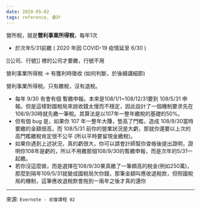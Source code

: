 ```yaml
---
date: 2020-05-02
tags: reference, 會計
---
```


營所稅，就是**營利事業所得稅**，每年1次
- 於次年5/31前繳 ( 2020 年因 COVID-19 疫情延至 6/30 )

[[公司、行號]] 裡的公司才要繳，行號不用

營利事業所得稅 → 有獲利時徵收 (如何判斷，於後續講細節)

營利事業所得稅。只有繳稅，沒有退稅。
* 每年 9/30 有會有個 暫繳申報。本來是108/1/1~108/12/31要到 109/5/31 申報。但是這樣對國稅局來說收錢太慢而不穩定，因此設計了一個機制要求先在108/9/30時就先繳一筆稅。其算法是以107年一整年繳稅的基礎的50%。
* 但有個 bug 是，如果你 107 年一整年大賺，墊高了門檻，造成 108/9/30當時要繳的金額很高，而 108/5/31 前你的營業狀況是大虧，那就你還要以上次的高門檻繳稅肯定很不公平 (所以平時要留現金繳稅)。
* 如果你遇到上述狀況，真的虧很大，你可以請會計師幫你查帳後提出證明，證明你108年是虧的，所以不用繳那個108/9/30的暫繳申報，而是次年的5/31一起繳。
* 若你沒這麼做，而是選擇在108/9/30果真繳了一筆頗高的稅金(例如250萬)，那麼到隔年109/5/31就變成國稅局欠你錢，那筆金額叫應收退稅款，但照國稅局的機制，這筆應收退稅款會拖到一兩年之後才真的還你

---
來源: `Evernote - 初會課程 02`